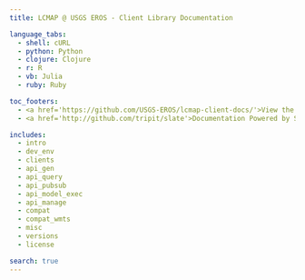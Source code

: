 ```yaml
---
title: LCMAP @ USGS EROS - Client Library Documentation

language_tabs:
  - shell: cURL
  - python: Python
  - clojure: Clojure
  - r: R
  - vb: Julia
  - ruby: Ruby

toc_footers:
  - <a href='https://github.com/USGS-EROS/lcmap-client-docs/'>View the source</a>
  - <a href='http://github.com/tripit/slate'>Documentation Powered by Slate</a>

includes:
  - intro
  - dev_env
  - clients
  - api_gen
  - api_query
  - api_pubsub
  - api_model_exec
  - api_manage
  - compat
  - compat_wmts
  - misc
  - versions
  - license

search: true
---
```

